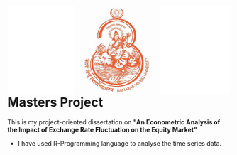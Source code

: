<img align="right" width="650" height="200" src="https://github.com/JaishreeJoshita/MA_Thesis/blob/75d5a43ae096c3d8b4176e50b8259fcb46917ff6/BHU%20logo%20img.jpg">

# Masters Project
This is my project-oriented dissertation on **"An Econometric Analysis of the Impact of Exchange Rate Fluctuation on the Equity Market"**
- I have used R-Programming language to analyse the time series data. 
